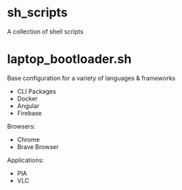 # sh_scripts
A collection of shell scripts

# laptop_bootloader.sh
Base configuration for a variety of languages & frameworks
- CLI Packages
- Docker
- Angular
- Firebase

Browsers:
- Chrome
- Brave Browser

Applications:
- PIA
- VLC

